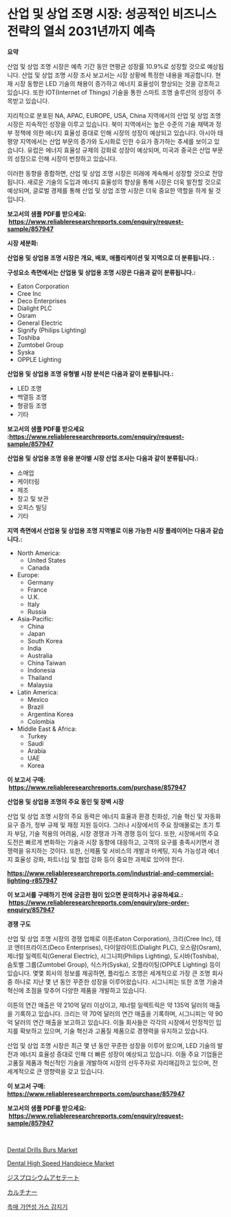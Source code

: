<p><h1>산업 및 상업 조명 시장: 성공적인 비즈니스 전략의 열쇠 2031년까지 예측</h1></p><p><strong>요약</strong></p>
<p><p>산업 및 상업 조명 시장은 예측 기간 동안 연평균 성장률 10.9%로 성장할 것으로 예상됩니다. 산업 및 상업 조명 시장 조사 보고서는 시장 상황에 특정한 내용을 제공합니다. 현재 시장 동향은 LED 기술의 채용이 증가하고 에너지 효율성이 향상되는 것을 강조하고 있습니다. 또한 IOT(Internet of Things) 기술을 통한 스마트 조명 솔루션의 성장이 주목받고 있습니다. </p><p>지리적으로 분포된 NA, APAC, EUROPE, USA, China 지역에서의 산업 및 상업 조명 시장은 지속적인 성장을 이루고 있습니다. 북미 지역에서는 높은 수준의 기술 채택과 정부 정책에 의한 에너지 효율성 증대로 인해 시장의 성장이 예상되고 있습니다. 아시아 태평양 지역에서는 산업 부문의 증가와 도시화로 인한 수요가 증가하는 추세를 보이고 있습니다. 유럽은 에너지 효율성 규제의 강화로 성장이 예상되며, 미국과 중국은 산업 부문의 성장으로 인해 시장이 번창하고 있습니다.</p><p>이러한 동향을 종합하면, 산업 및 상업 조명 시장은 미래에 계속해서 성장할 것으로 전망됩니다. 새로운 기술의 도입과 에너지 효율성의 향상을 통해 시장은 더욱 발전할 것으로 예상되며, 글로벌 경제를 통해 산업 및 상업 조명 시장은 더욱 중요한 역할을 하게 될 것입니다.</p></p>
<p><strong>보고서의 샘플 PDF를 받으세요: &nbsp;<a href="https://www.reliableresearchreports.com/enquiry/request-sample/857947">https://www.reliableresearchreports.com/enquiry/request-sample/857947</a></strong></p>
<p><strong>시장 세분화:</strong></p>
<p><strong> 산업용 및 상업용 조명 시장은 개요, 배포, 애플리케이션 및 지역으로 더 분류됩니다. :</strong></p>
<p><strong>구성요소 측면에서는 산업용 및 상업용 조명 시장은 다음과 같이 분류됩니다.:</strong></p>
<p><ul><li>Eaton Corporation</li><li>Cree Inc</li><li>Deco Enterprises</li><li>Dialight PLC</li><li>Osram</li><li>General Electric</li><li>Signify (Philips Lighting)</li><li>Toshiba</li><li>Zumtobel Group</li><li>Syska</li><li>OPPLE Lighting</li></ul></p>
<p><strong> 산업용 및 상업용 조명 유형별 시장 분석은 다음과 같이 분류됩니다.:</strong></p>
<p><ul><li>LED 조명</li><li>백열등 조명</li><li>형광등 조명</li><li>기타</li></ul></p>
<p><strong>보고서의 샘플 PDF를 받으세요 :<a href="https://www.reliableresearchreports.com/enquiry/request-sample/857947">https://www.reliableresearchreports.com/enquiry/request-sample/857947</a></strong></p>
<p><strong> 산업용 및 상업용 조명 응용 분야별 시장 산업 조사는 다음과 같이 분류됩니다.:</strong></p>
<p><ul><li>소매업</li><li>케이터링</li><li>제조</li><li>창고 및 보관</li><li>오피스 빌딩</li><li>기타</li></ul></p>
<p><strong>지역 측면에서 산업용 및 상업용 조명 지역별로 이용 가능한 시장 플레이어는 다음과 같습니다.:</strong></p>
<p><ul>
    <li>
        North America:
        <ul>
            <li>United States</li>
            <li>Canada</li>
        </ul>
    </li>
    <li>
        Europe:
        <ul>
            <li>Germany</li>
            <li>France</li>
            <li>U.K.</li>
            <li>Italy</li>
            <li>Russia</li>
        </ul>
    </li>
    <li>
        Asia-Pacific:
        <ul>
            <li>China</li>
            <li>Japan</li>
            <li>South Korea</li>
            <li>India</li>
            <li>Australia</li>
            <li>China Taiwan</li>
            <li>Indonesia</li>
            <li>Thailand</li>
            <li>Malaysia</li>
        </ul>
    </li>
    <li>
        Latin America:
        <ul>
            <li>Mexico</li>
            <li>Brazil</li>
            <li>Argentina Korea</li>
            <li>Colombia</li>
        </ul>
    </li>
    <li>
        Middle East & Africa:
        <ul>
            <li>Turkey</li>
            <li>Saudi</li>
            <li>Arabia</li>
            <li>UAE</li>
            <li>Korea</li>
        </ul>
    </li>
    </ul></p>
<p><strong>이 보고서 구매: &nbsp;<a href="https://www.reliableresearchreports.com/purchase/857947">https://www.reliableresearchreports.com/purchase/857947</a></strong></p>
<p><strong>산업용 및 상업용 조명의 주요 동인 및 장벽 시장</strong></p>
<p><p>산업 및 상업 조명 시장의 주요 동력은 에너지 효율과 환경 친화성, 기술 혁신 및 자동화 요구 증가, 정부 규제 및 재정 지원 등이다. 그러나 시장에서의 주요 장애물로는 초기 투자 부담, 기술 적용의 어려움, 시장 경쟁과 가격 경쟁 등이 있다. 또한, 시장에서의 주요 도전은 빠르게 변화하는 기술과 시장 동향에 대응하고, 고객의 요구를 충족시키면서 경쟁력을 유지하는 것이다. 또한, 신제품 및 서비스의 개발과 마케팅, 지속 가능성과 에너지 효율성 강화, 파트너십 및 협업 강화 등이 중요한 과제로 있어야 한다.</p></p>
<p><strong><a href="https://www.reliableresearchreports.com/industrial-and-commercial-lighting-r857947">https://www.reliableresearchreports.com/industrial-and-commercial-lighting-r857947</a></strong></p>
<p><strong>이 보고서를 구매하기 전에 궁금한 점이 있으면 문의하거나 공유하세요.: &nbsp;<a href="https://www.reliableresearchreports.com/enquiry/pre-order-enquiry/857947">https://www.reliableresearchreports.com/enquiry/pre-order-enquiry/857947</a></strong></p>
<p><strong>경쟁 구도</strong></p>
<p><p>산업 및 상업 조명 시장의 경쟁 업체로 이튼(Eaton Corporation), 크리(Cree Inc), 데코 엔터프라이즈(Deco Enterprises), 다이알라이트(Dialight PLC), 오스람(Osram), 제너럴 일렉트릭(General Electric), 시그니피(Philips Lighting), 도시바(Toshiba), 숨토벨 그룹(Zumtobel Group), 식스카(Syska), 오플라이팅(OPPLE Lighting) 등이 있습니다. 몇몇 회사의 정보를 제공하면, 플리립스 조명은 세계적으로 가장 큰 조명 회사 중 하나로 지난 몇 년 동안 꾸준한 성장을 이루어왔습니다. 시그니피는 또한 조명 기술과 혁신에 초점을 맞추어 다양한 제품을 개발하고 있습니다.</p><p>이튼의 연간 매출은 약 210억 달러 이상이고, 제너럴 일렉트릭은 약 135억 달러의 매출을 기록하고 있습니다. 크리는 약 70억 달러의 연간 매출을 기록하며, 시그니피는 약 90억 달러의 연간 매출을 보고하고 있습니다. 이들 회사들은 각각의 시장에서 안정적인 입지를 확보하고 있으며, 기술 혁신과 고품질 제품으로 경쟁력을 유지하고 있습니다.</p><p>산업 및 상업 조명 시장은 최근 몇 년 동안 꾸준한 성장을 이루어 왔으며, LED 기술의 발전과 에너지 효율성 증대로 인해 더 빠른 성장이 예상되고 있습니다. 이들 주요 기업들은 고품질 제품과 혁신적인 기술을 개발하여 시장의 선두주자로 자리매김하고 있으며, 전 세계적으로 큰 영향력을 갖고 있습니다.</p></p>
<p><strong>이 보고서 구매: &nbsp; <a href="https://www.reliableresearchreports.com/purchase/857947">https://www.reliableresearchreports.com/purchase/857947</a></strong></p>
<p><strong>보고서의 샘플 PDF를 받으세요: &nbsp;<a href="https://www.reliableresearchreports.com/enquiry/request-sample/857947">https://www.reliableresearchreports.com/enquiry/request-sample/857947</a></strong><strong></strong></p>
<p>&nbsp;</p>
<p><p><a href="https://github.com/edytherolanlouisejk1miz0wig/Market-Research-Report-List-2/blob/main/dental-drills-burs-market.md">Dental Drills Burs Market</a></p><p><a href="https://github.com/peachesmcdowel1/Market-Research-Report-List-2/blob/main/dental-high-speed-handpiece-market.md">Dental High Speed Handpiece Market</a></p><p><a href="https://medium.com/@annchovey2023/%E3%82%B8%E3%82%B9%E3%83%97%E3%83%AD%E3%82%B7%E3%82%A6%E3%83%A0%E9%85%A2%E9%85%B8%E5%A1%A9%E5%B8%82%E5%A0%B4-%E5%B8%82%E5%A0%B4cagr-%E5%B8%82%E5%A0%B4%E5%8B%95%E5%90%91-%E6%88%90%E9%95%B7%E6%88%A6%E7%95%A5%E3%81%AB%E9%96%A2%E3%81%99%E3%82%8B%E8%AA%BF%E6%9F%BB-905c381aee01">ジスプロシウムアセテート</a></p><p><a href="https://medium.com/@pedrogers56456/%E7%9F%B3%E7%81%B0%E7%84%BC%E6%88%90%E7%82%89%E5%B8%82%E5%A0%B4%E3%81%AE%E8%A6%8F%E6%A8%A1%E3%81%A8%E5%B8%82%E5%A0%B4%E5%8B%95%E5%90%91-%E5%AE%8C%E5%85%A8%E3%81%AA%E6%A5%AD%E7%95%8C%E6%A6%82%E8%A6%81-2024%E5%B9%B4%E3%81%8B%E3%82%892031%E5%B9%B4%E3%81%BE%E3%81%A7-04996a2a8f50">カルチナー</a></p><p><a href="https://medium.com/@ethawolf/%EC%B4%89%EB%A7%A4-%EC%97%B0%EC%86%8C%EC%84%B1-%EA%B0%80%EC%8A%A4-%EA%B0%90%EC%A7%80%EA%B8%B0-%EC%8B%9C%EC%9E%A5-%EC%9C%A0%ED%98%95-%EC%9D%91%EC%9A%A9-%EB%B0%8F-%EC%A7%80%EB%A6%AC%EC%97%90-%EB%94%B0%EB%A5%B8-%ED%8F%AC%EA%B4%84%EC%A0%81-%ED%8F%89%EA%B0%80-d0e6ea207d15">촉매 가연성 가스 감지기</a></p></p>